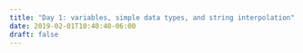 ```yaml
---
title: "Day 1: variables, simple data types, and string interpolation"
date: 2019-02-01T10:40:40-06:00
draft: false
---
```



